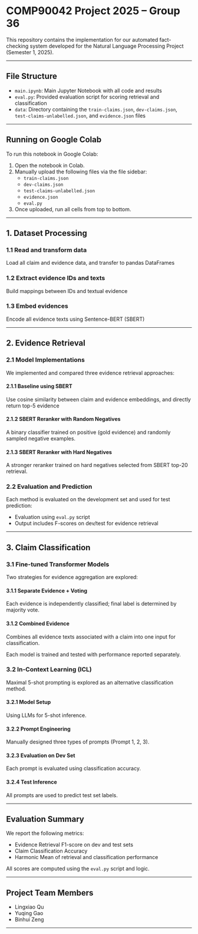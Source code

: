 # COMP90042 Project 2025 – Group 36



This repository contains the implementation for our automated fact-checking system developed for the Natural Language Processing Project (Semester 1, 2025).

---

## File Structure

- `main.ipynb`: Main Jupyter Notebook with all code and results
- `eval.py`: Provided evaluation script for scoring retrieval and classification
- `data`: Directory containing the `train-claims.json`, `dev-claims.json`, `test-claims-unlabelled.json`, and `evidence.json` files

---

## Running on Google Colab

To run this notebook in Google Colab:

1. Open the notebook in Colab.
2. Manually upload the following files via the file sidebar:
   - `train-claims.json`
   - `dev-claims.json`
   - `test-claims-unlabelled.json`
   - `evidence.json`
   - `eval.py`
3. Once uploaded, run all cells from top to bottom.

---

## 1. Dataset Processing

### 1.1 Read and transform data
Load all claim and evidence data, and transfer to pandas DataFrames

### 1.2 Extract evidence IDs and texts
Build mappings between IDs and textual evidence

### 1.3 Embed evidences
Encode all evidence texts using Sentence-BERT (SBERT)

---

## 2. Evidence Retrieval

### 2.1 Model Implementations
We implemented and compared three evidence retrieval approaches:

#### 2.1.1 Baseline using SBERT
Use cosine similarity between claim and evidence embeddings, and directly return top-5 evidence

#### 2.1.2 SBERT Reranker with Random Negatives
A binary classifier trained on positive (gold evidence) and randomly sampled negative examples.

#### 2.1.3 SBERT Reranker with Hard Negatives
A stronger reranker trained on hard negatives selected from SBERT top-20 retrieval.

### 2.2 Evaluation and Prediction
Each method is evaluated on the development set and used for test prediction:

- Evaluation using `eval.py` script  
- Output includes F-scores on dev/test for evidence retrieval

---

## 3. Claim Classification

### 3.1 Fine-tuned Transformer Models
Two strategies for evidence aggregation are explored:

#### 3.1.1 Separate Evidence + Voting
Each evidence is independently classified; final label is determined by majority vote.

#### 3.1.2 Combined Evidence
Combines all evidence texts associated with a claim into one input for classification.

Each model is trained and tested with performance reported separately.

### 3.2 In-Context Learning (ICL)
Maximal 5-shot prompting is explored as an alternative classification method.

#### 3.2.1 Model Setup
Using LLMs for 5-shot inference.

#### 3.2.2 Prompt Engineering
Manually designed three types of prompts (Prompt 1, 2, 3).

#### 3.2.3 Evaluation on Dev Set
Each prompt is evaluated using classification accuracy.

#### 3.2.4 Test Inference
All prompts are used to predict test set labels.

---

## Evaluation Summary

We report the following metrics:

- Evidence Retrieval F1-score on dev and test sets  
- Claim Classification Accuracy  
- Harmonic Mean of retrieval and classification performance  

All scores are computed using the `eval.py` script and logic.

---

## Project Team Members
- Lingxiao Qu 
- Yuqing Gao 
- Binhui Zeng 

---
